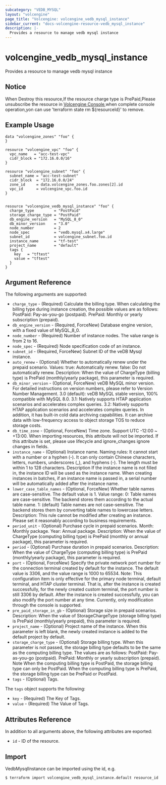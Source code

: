 ```yaml
---
subcategory: "VEDB_MYSQL"
layout: "volcengine"
page_title: "Volcengine: volcengine_vedb_mysql_instance"
sidebar_current: "docs-volcengine-resource-vedb_mysql_instance"
description: |-
  Provides a resource to manage vedb mysql instance
---
```

# volcengine_vedb_mysql_instance
Provides a resource to manage vedb mysql instance
## Notice
When Destroy this resource,If the resource charge type is PrePaid,Please unsubscribe the resource 
in  [Volcengine Console](https://console.volcengine.com/finance/unsubscribe/),when complete console operation,yon can
use 'terraform state rm ${resourceId}' to remove.
## Example Usage
```hcl
data "volcengine_zones" "foo" {
}

resource "volcengine_vpc" "foo" {
  vpc_name   = "acc-test-vpc"
  cidr_block = "172.16.0.0/16"
}

resource "volcengine_subnet" "foo" {
  subnet_name = "acc-test-subnet"
  cidr_block  = "172.16.0.0/24"
  zone_id     = data.volcengine_zones.foo.zones[2].id
  vpc_id      = volcengine_vpc.foo.id
}


resource "volcengine_vedb_mysql_instance" "foo" {
  charge_type         = "PostPaid"
  storage_charge_type = "PostPaid"
  db_engine_version   = "MySQL_8_0"
  db_minor_version    = "3.0"
  node_number         = 2
  node_spec           = "vedb.mysql.x4.large"
  subnet_id           = volcengine_subnet.foo.id
  instance_name       = "tf-test"
  project_name        = "default"
  tags {
    key   = "tftest"
    value = "tftest"
  }
}
```
## Argument Reference
The following arguments are supported:
* `charge_type` - (Required) Calculate the billing type. When calculating the billing type during instance creation, the possible values are as follows:
PostPaid: Pay-as-you-go (postpaid).
PrePaid: Monthly or yearly subscription (prepaid).
* `db_engine_version` - (Required, ForceNew) Database engine version, with a fixed value of MySQL_8_0.
* `node_number` - (Required) Number of instance nodes. The value range is from 2 to 16.
* `node_spec` - (Required) Node specification code of an instance.
* `subnet_id` - (Required, ForceNew) Subnet ID of the veDB Mysql instance.
* `auto_renew` - (Optional) Whether to automatically renew under the prepaid scenario. Values:
true: Automatically renew.
false: Do not automatically renew.
Description:
When the value of ChargeType (billing type) is PrePaid (monthly/yearly package), this parameter is required.
* `db_minor_version` - (Optional, ForceNew) veDB MySQL minor version. For detailed instructions on version numbers, please refer to Version Number Management.
 3.0 (default): veDB MySQL stable version, 100% compatible with MySQL 8.0.
 3.1: Natively supports HTAP application scenarios and accelerates complex queries.
 3.2: Natively supports HTAP application scenarios and accelerates complex queries. In addition, it has built-in cold data archiving capabilities. It can archive data with low-frequency access to object storage TOS to reduce storage costs.
* `db_time_zone` - (Optional, ForceNew) Time zone. Support UTC -12:00 ~ +13:00. When importing resources, this attribute will not be imported. If this attribute is set, please use lifecycle and ignore_changes ignore changes in fields.
* `instance_name` - (Optional) Instance name. Naming rules:
It cannot start with a number or a hyphen (-).
It can only contain Chinese characters, letters, numbers, underscores (_), and hyphens (-).
The length must be within 1 to 128 characters.
Description
If the instance name is not filled in, the instance ID will be used as the instance name.
When creating instances in batches, if an instance name is passed in, a serial number will be automatically added after the instance name.
* `lower_case_table_names` - (Optional, ForceNew) Whether table names are case-sensitive. The default value is 1. Value range:
0: Table names are case-sensitive. The backend stores them according to the actual table name.
1: (default) Table names are not case-sensitive. The backend stores them by converting table names to lowercase letters.
Description:
This rule cannot be modified after creating an instance. Please set it reasonably according to business requirements.
* `period_unit` - (Optional) Purchase cycle in prepaid scenarios.
Month: Monthly package.
Year: Annual package.
Description:
When the value of ChargeType (computing billing type) is PrePaid (monthly or annual package), this parameter is required.
* `period` - (Optional) Purchase duration in prepaid scenarios.
Description:
When the value of ChargeType (computing billing type) is PrePaid (monthly/yearly package), this parameter is required.
* `port` - (Optional, ForceNew) Specify the private network port number for the connection terminal created by default for the instance. The default value is 3306, and the value range is 1000 to 65534.
Note:
This configuration item is only effective for the primary node terminal, default terminal, and HTAP cluster terminal. That is, after the instance is created successfully, for the newly created custom terminal, the port number is still 3306 by default.
After the instance is created successfully, you can also modify the port number at any time. Currently, only modification through the console is supported.
* `pre_paid_storage_in_gb` - (Optional) Storage size in prepaid scenarios.
Description: When the value of StorageChargeType (storage billing type) is PrePaid (monthly/yearly prepaid), this parameter is required.
* `project_name` - (Optional) Project name of the instance. When this parameter is left blank, the newly created instance is added to the default project by default.
* `storage_charge_type` - (Optional) Storage billing type. When this parameter is not passed, the storage billing type defaults to be the same as the computing billing type. The values are as follows:
PostPaid: Pay-as-you-go (postpaid).
PrePaid: Monthly or yearly subscription (prepaid).
Note
When the computing billing type is PostPaid, the storage billing type can only be PostPaid.
When the computing billing type is PrePaid, the storage billing type can be PrePaid or PostPaid.
* `tags` - (Optional) Tags.

The `tags` object supports the following:

* `key` - (Required) The Key of Tags.
* `value` - (Required) The Value of Tags.

## Attributes Reference
In addition to all arguments above, the following attributes are exported:
* `id` - ID of the resource.



## Import
VedbMysqlInstance can be imported using the id, e.g.
```
$ terraform import volcengine_vedb_mysql_instance.default resource_id
```

